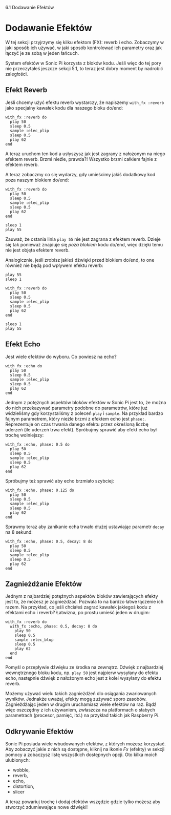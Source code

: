 6.1 Dodawanie Efektów

# Dodawanie Efektów

W tej sekcji przyjrzymy się kilku efektom (FX): reverb i echo. Zobaczymy 
w jaki sposób ich używać, w jaki sposób kontrolować ich parametry oraz 
jak łączyć je ze sobą w jeden łańcuch. 

System efektów w Sonic Pi korzysta z bloków kodu. Jeśli więc do tej pory 
nie przeczytałeś jeszcze sekcji 5.1, to teraz jest dobry moment by nadrobić 
zaległości.

## Efekt Reverb

Jeśli chcemy użyć efektu reverb wystarczy, że napiszemy `with_fx :reverb` 
jako specjalny kawałek kodu dla naszego bloku do/end:

```
with_fx :reverb do
  play 50
  sleep 0.5
  sample :elec_plip
  sleep 0.5
  play 62
end
```

A teraz uruchom ten kod a usłyszysz jak jest zagrany z nałożonym 
na niego efektem reverb. Brzmi nieźle, prawda?! Wszystko brzmi całkiem 
fajnie z efektem reverb.

A teraz zobaczmy co się wydarzy, gdy umieścimy jakiś dodatkowy kod poza 
naszym blokiem do/end:

```
with_fx :reverb do
  play 50
  sleep 0.5
  sample :elec_plip
  sleep 0.5
  play 62
end

sleep 1
play 55
```

Zauważ, że ostania linia `play 55` nie jest zagrana z efektem reverb. 
Dzieje się tak ponieważ znajduje się *poza blokiem* kodu do/end, więc 
dzięki temu nie jest objęta efektem reverb.

Analogicznie, jeśli zrobisz jakieś dźwięki przed blokiem do/end, to 
one również nie będą pod wpływem efektu reverb:

```
play 55
sleep 1

with_fx :reverb do
  play 50
  sleep 0.5
  sample :elec_plip
  sleep 0.5
  play 62
end

sleep 1
play 55
```

## Efekt Echo

Jest wiele efektów do wyboru. Co powiesz na echo?

```
with_fx :echo do
  play 50
  sleep 0.5
  sample :elec_plip
  sleep 0.5
  play 62
end
```

Jednym z potężnych aspektów bloków efektów w Sonic Pi jest to, że można 
do nich przekazywać parametry podobne do parametrów, które już widzieliśmy 
gdy korzystaliśmy z poleceń `play` i `sample`. Na przykład bardzo fajnym 
parametrem, który nieźle brzmi z efektem echo jest `phase:`. Reprezentuje 
on czas trwania danego efektu przez określoną liczbę uderzeń (ile uderzeń trwa efekt). 
Spróbujmy sprawić aby efekt echo był trochę wolniejszy: 

```
with_fx :echo, phase: 0.5 do
  play 50
  sleep 0.5
  sample :elec_plip
  sleep 0.5
  play 62
end
```

Spróbujmy też sprawić aby echo brzmiało szybciej:

```
with_fx :echo, phase: 0.125 do
  play 50
  sleep 0.5
  sample :elec_plip
  sleep 0.5
  play 62
end
```

Sprawmy teraz aby zanikanie echa trwało dłużej ustawiając parametr 
`decay` na 8 sekund:

```
with_fx :echo, phase: 0.5, decay: 8 do
  play 50
  sleep 0.5
  sample :elec_plip
  sleep 0.5
  play 62
end
```

## Zagnieżdżanie Efektów

Jednym z najbardziej potężnych aspektów bloków zawierających efekty 
jest to, że możesz je zagnieżdzać. Pozwala to na bardzo łatwe łączenie 
ich razem. Na przykład, co jeśli chciałeś zagrać kawałek jakiegoś kodu 
z efektami echo i reverb? Łatwizna, po prostu umieść jeden w drugim: 

```
with_fx :reverb do
  with_fx :echo, phase: 0.5, decay: 8 do
    play 50
    sleep 0.5
    sample :elec_blup
    sleep 0.5
    play 62
  end
end
```

Pomyśl o przepływie dźwięku ze środka na zewnątrz. Dźwięk z najbardziej 
wewnętrznego bloku kodu, np. `play 50` jest najpierw wysyłany do 
efektu echo, następnie dźwięk z nałożonym echo jest z kolei wysyłany 
do efektu reverb. 

Możemy używać wielu takich zagnieżdżeń dlo osiągania zwariowanych 
wyników. Jednakże uważaj, efekty mogą zużywać sporo zasobów. Zagnieżdżając 
jeden w drugim uruchamiasz wiele efektów na raz. Bądź więc oszczędny 
z ich używaniem, zwłaszcza na platformach o słabych parametrach 
(procesor, pamięć, itd.) na przykład takich jak Raspberry Pi.

## Odkrywanie Efektów

Sonic Pi posiada wiele wbudowanych efektów, z których możesz korzystać. 
Aby zobaczyć jakie z nich są dostępne, kliknij na ikonie *Fx* (efekty) 
w sekcji pomocy a zobaczysz listę wszystkich dostępnych opcji. Oto 
kilka moich ulubionych: 

* wobble,
* reverb,
* echo,
* distortion,
* slicer

A teraz powariuj trochę i dodaj efektów wszędzie gdzie tylko możesz 
aby stworzyć zdumiewające nowe dźwięki!
